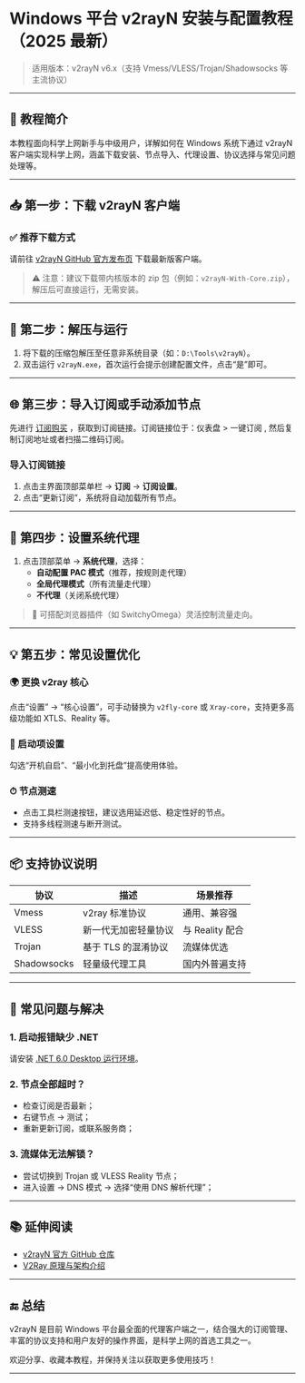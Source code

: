 # Windows 平台 v2rayN 安装与配置教程（2025 最新）

> 适用版本：v2rayN v6.x（支持 Vmess/VLESS/Trojan/Shadowsocks 等主流协议）

---

## 📌 教程简介

本教程面向科学上网新手与中级用户，详解如何在 Windows 系统下通过 v2rayN 客户端实现科学上网，涵盖下载安装、节点导入、代理设置、协议选择与常见问题处理等。

---

## 📥 第一步：下载 v2rayN 客户端

### ✅ 推荐下载方式

请前往 [v2rayN GitHub 官方发布页](https://github.com/2dust/v2rayN/releases) 下载最新版客户端。

> ⚠️ 注意：建议下载带内核版本的 zip 包（例如：`v2rayN-With-Core.zip`），解压后可直接运行，无需安装。

---

## 🔧 第二步：解压与运行

1. 将下载的压缩包解压至任意非系统目录（如：`D:\Tools\v2rayN`）。
2. 双击运行 `v2rayN.exe`，首次运行会提示创建配置文件，点击“是”即可。

---

## 🌐 第三步：导入订阅或手动添加节点

先进行 [订阅购买](https://serv011.20250710.top/#/plan) ，获取到订阅链接。订阅链接位于：仪表盘 > 一键订阅 , 然后复制订阅地址或者扫描二维码订阅。

### 导入订阅链接

1. 点击主界面顶部菜单栏 → **订阅** → **订阅设置**。
3. 点击“更新订阅”，系统将自动加载所有节点。

---

## 🚀 第四步：设置系统代理

1. 点击顶部菜单 → **系统代理**，选择：
   - **自动配置 PAC 模式**（推荐，按规则走代理）
   - **全局代理模式**（所有流量走代理）
   - **不代理**（关闭系统代理）

> 📌 可搭配浏览器插件（如 SwitchyOmega）灵活控制流量走向。

---

## 💡 第五步：常见设置优化

### 🌍 更换 v2ray 核心

点击“设置” → “核心设置”，可手动替换为 `v2fly-core` 或 `Xray-core`，支持更多高级功能如 XTLS、Reality 等。

### 📜 启动项设置

勾选“开机自启”、“最小化到托盘”提高使用体验。

### ⏱ 节点测速

- 点击工具栏测速按钮，建议选用延迟低、稳定性好的节点。
- 支持多线程测速与断开测试。

---

## 📦 支持协议说明

| 协议     | 描述                      | 场景推荐         |
|----------|---------------------------|------------------|
| Vmess    | v2ray 标准协议            | 通用、兼容强     |
| VLESS    | 新一代无加密轻量协议      | 与 Reality 配合  |
| Trojan   | 基于 TLS 的混淆协议       | 流媒体优选       |
| Shadowsocks | 轻量级代理工具        | 国内外普遍支持   |

---

## 🔄 常见问题与解决

### 1. 启动报错缺少 .NET

请安装 [.NET 6.0 Desktop 运行环境](https://dotnet.microsoft.com/zh-cn/download/dotnet/6.0)。

### 2. 节点全部超时？

- 检查订阅是否最新；
- 右键节点 → 测试；
- 重新更新订阅，或联系服务商；

### 3. 流媒体无法解锁？

- 尝试切换到 Trojan 或 VLESS Reality 节点；
- 进入设置 → DNS 模式 → 选择“使用 DNS 解析代理”；

---

## 📚 延伸阅读

- [v2rayN 官方 GitHub 仓库](https://github.com/2dust/v2rayN)
- [V2Ray 原理与架构介绍](https://www.v2fly.org/)

---

## 🔚 总结

v2rayN 是目前 Windows 平台最全面的代理客户端之一，结合强大的订阅管理、丰富的协议支持和用户友好的操作界面，是科学上网的首选工具之一。

欢迎分享、收藏本教程，并保持关注以获取更多使用技巧！

---
